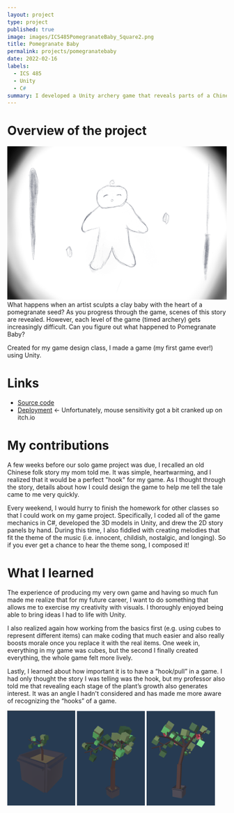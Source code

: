 ```yaml
---
layout: project
type: project
published: true
image: images/ICS485PomegranateBaby_Square2.png
title: Pomegranate Baby
permalink: projects/pomegranatebaby
date: 2022-02-16
labels:
  - ICS 485
  - Unity
  - C#
summary: I developed a Unity archery game that reveals parts of a Chinese folk story as you progress through the game.
---
```


# Overview of the project

<img class="ui medium left floated rounded image" src="../images/ICS485PomegranateBaby_BabyDrawing.png">
What happens when an artist sculpts a clay baby with the heart of a pomegranate seed? As you progress through the game, scenes of this story are revealed. However, each level of the game (timed archery) gets increasingly difficult. Can you figure out what happened to Pomegranate Baby?

Created for my game design class, I made a game (my first game ever!) using Unity.

# Links
 - [Source code](https://github.com/alyssia-chen/Pomegranate-Baby)
 - [Deployment](https://alyssiachen.itch.io/pomegranate-baby) <- Unfortunately, mouse sensitivity got a bit cranked up on itch.io

# My contributions
A few weeks before our solo game project was due, I recalled an old Chinese folk story my mom told me. It was simple, heartwarming, and I realized that it would be a perfect "hook" for my game. As I thought through the story, details about how I could design the game to help me tell the tale came to me very quickly.

Every weekend, I would hurry to finish the homework for other classes so that I could work on my game project. Specifically, I coded all of the game mechanics in C#, developed the 3D models in Unity, and drew the 2D story panels by hand. During this time, I also fiddled with creating melodies that fit the theme of the music (i.e. innocent, childish, nostalgic, and longing). So if you ever get a chance to hear the theme song, I composed it!

# What I learned
The experience of producing my very own game and having so much fun made me realize that for my future career, I want to do something that allows me to exercise my creativity with visuals. I thoroughly enjoyed being able to bring ideas I had to life with Unity.

I also realized again how working from the basics first (e.g. using cubes to represent different items) can make coding that much easier and also really boosts morale once you replace it with the real items. One week in, everything in my game was cubes, but the second I finally created everything, the whole game felt more lively.

Lastly, I learned about how important it is to have a “hook/pull” in a game. I had only thought the story I was telling was the hook, but my professor also told me that revealing each stage of the plant’s growth also generates interest. It was an angle I hadn't considered and has made me more aware of recognizing the “hooks” of a game.
<p>
    <img class="ui left floated rounded image" width="31%" src="../images/ICS485PomegranateBaby_Young.png">
    <img class="ui left floated rounded image" width="31%" src="../images/ICS485PomegranateBaby_FullyGrown.png">
    <img class="ui left floated rounded image" width="31%" src="../images/ICS485PomegranateBaby_Flowering.png">
</p>
